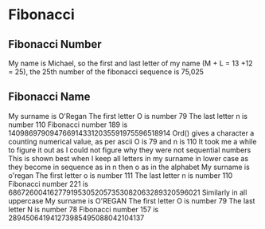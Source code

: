 # Fibonacci
## Fibonacci Number


My name is Michael, so the first and last letter of my name (M + L = 13 +12 = 25), the 25th number of the fibonacci sequence is 75,025


## Fibonacci Name

My surname is O'Regan The first letter O is number 79 The last letter n is number 110 Fibonacci number 189 is 1409869790947669143312035591975596518914
Ord() gives a character a counting numerical value, as per ascii O is 79 and n is 110
It took me a while to figure it out as I could not figure why they were not sequential numbers
This is shown best when I keep all letters in my surname in lower case as they become in sequence as in n then o as in the alphabet
My surname is o'regan The first letter o is number 111 The last letter n is number 110 Fibonacci number 221 is 6867260041627791953052057353082063289320596021
Similarly in all uppercase
My surname is O'REGAN The first letter O is number 79 The last letter N is number 78 Fibonacci number 157 is 289450641941273985495088042104137
